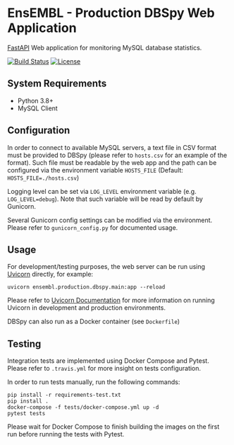 EnsEMBL - Production DBSpy Web Application
==========================================

[FastAPI](https://fastapi.tiangolo.com/) Web application for monitoring MySQL database statistics.

[![Build Status](https://travis-ci.com/Ensembl/ensembl-prodinf-dbspy.svg?token=uixv5pZneCqzQNs8zEJr&branch=main)](https://travis-ci.com/Ensembl/ensembl-prodinf-dbspy) [![License](https://img.shields.io/badge/license-Apache--2.0-blue)](https://github.com/Ensembl/ensembl-prodinf-dbspy/blob/main/LICENSE)


System Requirements
-------------------

- Python 3.8+
- MySQL Client


Configuration
-------------

In order to connect to available MySQL servers, a text file in CSV format must
be provided to DBSpy (please refer to `hosts.csv` for an example of the format).
Such file must be readable by the web app and the path can be configured via the
environment variable `HOSTS_FILE` (Default: `HOSTS_FILE=./hosts.csv`)

Logging level can be set via `LOG_LEVEL` environment variable (e.g.
`LOG_LEVEL=debug`). Note that such variable will be read by default by Gunicorn.

Several Gunicorn config settings can be modified via the environment. Please
refer to `gunicorn_config.py` for documented usage.


Usage
-----

For development/testing purposes, the web server can be run using [Uvicorn](https://www.uvicorn.org/) directly, for example:
```
uvicorn ensembl.production.dbspy.main:app --reload
```
Please refer to [Uvicorn Documentation](https://www.uvicorn.org/deployment/) for
more information on running Uvicorn in development and production environments.

DBSpy can also run as a Docker container (see `Dockerfile`)


Testing
-------

Integration tests are implemented using Docker Compose and Pytest. Please refer
to `.travis.yml` for more insight on tests configuration.

In order to run tests manually, run the following commands:
```
pip install -r requirements-test.txt
pip install .
docker-compose -f tests/docker-compose.yml up -d
pytest tests
```

Please wait for Docker Compose to finish building the images on the first run
before running the tests with Pytest.
